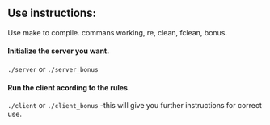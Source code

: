 ## Use instructions:

Use make to compile.
commans working, re, clean, fclean, bonus.

#### Initialize the server you want.
<code>./server</code> or
<code>./server_bonus</code>

#### Run the client acording to the rules.
<code>./client</code> or
<code>./client_bonus</code>
-this will give you further instructions for correct use.

